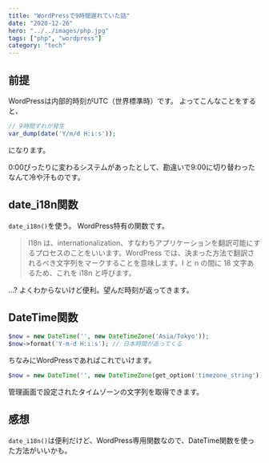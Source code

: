 ```yaml
---
title: "WordPressで9時間遅れていた話"
date: "2020-12-26"
hero: "../../images/php.jpg"
tags: ["php", "wordpress"]
category: "tech"
---
```

## 前提
WordPressは内部的時刻がUTC（世界標準時）です。
よってこんなことをすると、
```php
// 9時間ずれが発生
var_dump(date('Y/m/d H:i:s'));
```
になります。

0:00ぴったりに変わるシステムがあったとして、勘違いで9:00に切り替わったなんて冷や汗ものです。

## date_i18n関数
`date_i18n()`を使う。
WordPress特有の関数です。
>I18n は、internationalization、すなわちアプリケーションを翻訳可能にするプロセスのことをいいます。WordPress では、決まった方法で翻訳されるべき文字列をマークすることを意味します。I と n の間に 18 文字あるため、これを i18n と呼びます。

...? よくわからないけど便利。望んだ時刻が返ってきます。

## DateTime関数
```php
$now = new DateTime('', new DateTimeZone('Asia/Tokyo'));
$now->format('Y-m-d H:i:s'); // 日本時間が返ってくる
```

ちなみにWordPressであればこれでいけます。
```php
$now = new DateTime('', new DateTimeZone(get_option('timezone_string')));
```
管理画面で設定されたタイムゾーンの文字列を取得できます。

## 感想
`date_i18n()`は便利だけど、WordPress専用関数なので、DateTime関数を使った方法がいいかも。
